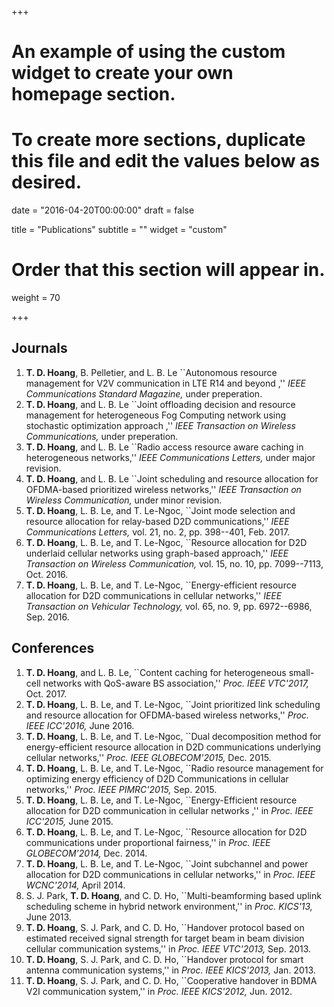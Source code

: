 +++
# An example of using the custom widget to create your own homepage section.
# To create more sections, duplicate this file and edit the values below as desired.

date = "2016-04-20T00:00:00"
draft = false

title = "Publications"
subtitle = ""
widget = "custom"

# Order that this section will appear in.
weight = 70

+++

## Journals

1. **T. D. Hoang**, B. Pelletier, and L. B. Le ``Autonomous resource management for V2V communication in LTE R14 and beyond ,''  *IEEE Communications Standard Magazine,* under preperation.
2. **T. D. Hoang**, and L. B. Le ``Joint offloading decision and resource management for heterogeneous Fog Computing network using stochastic optimization approach ,''  *IEEE Transaction on Wireless Communications,* under preperation.
3. **T. D. Hoang**, and L. B. Le ``Radio access resource aware caching in heterogeneous networks,''  *IEEE Communications Letters,* under major revision.
4.  **T. D. Hoang**, and L. B. Le ``Joint scheduling and resource allocation for OFDMA-based prioritized wireless networks,'' *IEEE Transaction on Wireless Communication,* under minor revision.
5. **T. D. Hoang**, L. B. Le, and T. Le-Ngoc, ``Joint mode selection and resource allocation for relay-based D2D communications,'' *IEEE Communications Letters,* vol. 21, no. 2, pp. 398--401, Feb. 2017.
6. **T. D. Hoang**, L. B. Le, and T. Le-Ngoc, ``Resource allocation for D2D underlaid cellular networks using graph-based approach,'' *IEEE Transaction on Wireless Communication,* vol. 15, no. 10, pp. 7099--7113, Oct. 2016.  
7. **T. D. Hoang**, L. B. Le, and T. Le-Ngoc, ``Energy-efficient resource allocation for D2D communications in cellular networks,'' *IEEE Transaction on Vehicular Technology,* vol. 65, no. 9, pp. 6972--6986, Sep. 2016.

## Conferences

 1. **T. D. Hoang**, and L. B. Le, ``Content caching for heterogeneous small-cell networks with QoS-aware BS association,'' *Proc. IEEE VTC'2017,* Oct. 2017.
 2. **T. D. Hoang**, L. B. Le, and T. Le-Ngoc, ``Joint prioritized link scheduling and resource allocation for OFDMA-based wireless networks,'' *Proc. IEEE ICC'2016,* June 2016.
 3. **T. D. Hoang**, L. B. Le, and T. Le-Ngoc, ``Dual decomposition method for energy-efficient resource allocation in D2D communications underlying cellular networks,'' *Proc. IEEE GLOBECOM'2015,* Dec. 2015.
 4. **T. D. Hoang**, L. B. Le, and T. Le-Ngoc, ``Radio resource management for optimizing energy efficiency of D2D Communications in cellular networks,'' *Proc. IEEE PIMRC'2015,* Sep. 2015.
 5. **T. D. Hoang**, L. B. Le, and T. Le-Ngoc, ``Energy-Efficient resource allocation for D2D communication in cellular networks ,'' in *Proc. IEEE ICC'2015,* June 2015.
 6. **T. D. Hoang**, L. B. Le, and T. Le-Ngoc, ``Resource allocation for D2D communications under proportional fairness,'' in *Proc. IEEE GLOBECOM'2014,* Dec. 2014.
 7. **T. D. Hoang**, L. B. Le, and T. Le-Ngoc, ``Joint subchannel and power allocation for D2D communications in cellular networks,'' in *Proc. IEEE WCNC'2014,* April 2014.
 8. S. J. Park, **T. D. Hoang**, and C. D. Ho, ``Multi-beamforming based uplink scheduling scheme in hybrid network environment,'' in *Proc. KICS'13,* June 2013.
 9. **T. D. Hoang**, S. J. Park, and C. D. Ho, ``Handover protocol based on estimated received signal strength for target beam in beam division cellular communication systems,'' in *Proc.
IEEE VTC'2013,* Sep. 2013.
 10. **T. D. Hoang**, S. J. Park, and C. D. Ho, ``Handover protocol for smart antenna communication systems,'' in *Proc. IEEE KICS'2013,* Jan. 2013.
 11. **T. D. Hoang**, S. J. Park, and C. D. Ho, ``Cooperative handover in BDMA V2I communication system,'' in *Proc. IEEE KICS'2012,* Jun. 2012.